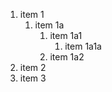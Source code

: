 1. item 1
   1. item 1a
      1. item 1a1
         1. item 1a1a
      2. item 1a2
2. item 2
3. item 3